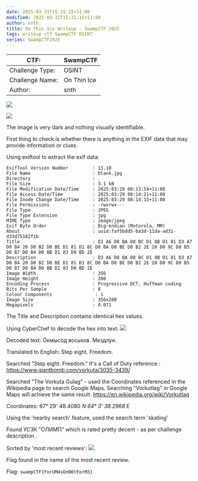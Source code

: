 ```yaml
---
date: 2025-03-31T15:31:15+11:00
modified: 2025-03-31T15:31:15+11:00
author: snth
title: On Thin Ice Writeup - SwampCTF 2025
tags: writeup ctf SwampCTF OSINT
series: SwampCTF2025
---
```


| CTF:            | SwampCTF    |
| --------------- | ----------- |
| Challenge Type: | OSINT       |
| Challenge Name: | On Thin Ice |
| Author:         | snth        |

![](/img/swampctf2025_oti_challenge.png)

![](/img/swampctf2025_oti_blank.jpg)

The image is very dark and nothing visually identifiable. 

First thing to check is whether there is anything in the EXIF data that may provide information or clues.

Using exiftool to extract the exif data:
```
ExifTool Version Number         : 13.10
File Name                       : blank.jpg
Directory                       : .
File Size                       : 3.1 kB
File Modification Date/Time     : 2025:03:29 08:13:54+11:00
File Access Date/Time           : 2025:03:29 08:14:21+11:00
File Inode Change Date/Time     : 2025:03:29 08:14:15+11:00
File Permissions                : -rwxrwx---
File Type                       : JPEG
File Type Extension             : jpg
MIME Type                       : image/jpeg
Exif Byte Order                 : Big-endian (Motorola, MM)
About                           : uuid:faf5bdd5-ba3d-11da-ad31-d33d75182f1b
Title                           : D3 A6 D0 BA D0 BC D1 8B D1 81 D3 A7 D0 B4 20 D0 B2 D0 BE D1 81 D1 8C D0 BA D0 BE D0 B2 2E 20 D0 9C D0 B5 D0 B7 D0 B4 D0 BB D1 83 D0 BD 2E
Description                     : D3 A6 D0 BA D0 BC D1 8B D1 81 D3 A7 D0 B4 20 D0 B2 D0 BE D1 81 D1 8C D0 BA D0 BE D0 B2 2E 20 D0 9C D0 B5 D0 B7 D0 B4 D0 BB D1 83 D0 BD 2E
Image Width                     : 356
Image Height                    : 200
Encoding Process                : Progressive DCT, Huffman coding
Bits Per Sample                 : 8
Colour Components                : 1
Image Size                      : 356x200
Megapixels                      : 0.071
```
The Title and Description contains identical hex values.

Using CyberChef to decode the hex into text:
![](/img/swampctf2025_oti_cyberchef.png)

Decoded text:
Ӧкмысӧд воськов. Мездлун.

Translated to English:
Step eight. Freedom.

Searched "Step eight. Freedom."
It's a Call of Duty reference : https://www.giantbomb.com/vorkuta/3035-3439/

Searched "The Vorkuta Gulag" - used the Coordinates referenced in the Wikipedia page to search Google Maps. Searching "Vorkutlag" in Google Maps will achieve the same result.
https://en.wikipedia.org/wiki/Vorkutlag

Coordinates: 67° 29' 48.4080 _N 64° 3' 38.2968_ E

Using the 'nearby search' feature, used the search term 'skating' 

Found УСЗК "ОЛИМП" which is rated pretty decent - as per challenge description. 

Sorted by 'most recent reviews': 
![](/img/swampctf2025_oti_reviews.png)

Flag found in the name of the most recent review.

Flag:
`swampCTF{ForUM4sOnN0tForM3}`